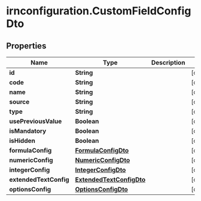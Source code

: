 # irnconfiguration.CustomFieldConfigDto

## Properties

Name | Type | Description | Notes
------------ | ------------- | ------------- | -------------
**id** | **String** |  | [optional] 
**code** | **String** |  | [optional] 
**name** | **String** |  | [optional] 
**source** | **String** |  | [optional] 
**type** | **String** |  | [optional] 
**usePreviousValue** | **Boolean** |  | [optional] 
**isMandatory** | **Boolean** |  | [optional] 
**isHidden** | **Boolean** |  | [optional] 
**formulaConfig** | [**FormulaConfigDto**](FormulaConfigDto.md) |  | [optional] 
**numericConfig** | [**NumericConfigDto**](NumericConfigDto.md) |  | [optional] 
**integerConfig** | [**IntegerConfigDto**](IntegerConfigDto.md) |  | [optional] 
**extendedTextConfig** | [**ExtendedTextConfigDto**](ExtendedTextConfigDto.md) |  | [optional] 
**optionsConfig** | [**OptionsConfigDto**](OptionsConfigDto.md) |  | [optional] 


